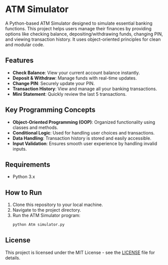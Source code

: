 # ATM Simulator

A Python-based ATM Simulator designed to simulate essential banking functions. This project helps users manage their finances by providing options like checking balance, depositing/withdrawing funds, changing PIN, and viewing transaction history. It uses object-oriented principles for clean and modular code.

## Features

- **Check Balance**: View your current account balance instantly.
- **Deposit & Withdraw**: Manage funds with real-time updates.
- **Change PIN**: Securely update your PIN.
- **Transaction History**: View and manage all your banking transactions.
- **Mini Statement**: Quickly review the last 5 transactions.

## Key Programming Concepts

- **Object-Oriented Programming (OOP)**: Organized functionality using classes and methods.
- **Conditional Logic**: Used for handling user choices and transactions.
- **Data Handling**: Transaction history is stored and easily accessible.
- **Input Validation**: Ensures smooth user experience by handling invalid inputs.

## Requirements

- Python 3.x

## How to Run

1. Clone this repository to your local machine.
2. Navigate to the project directory.
3. Run the ATM Simulator program:
   ```bash
   python Atm simulator.py

## License
This project is licensed under the MIT License - see the [LICENSE](LICENSE) file for details.

